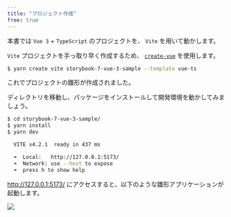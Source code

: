 ```yaml
---
title: "プロジェクト作成"
free: true
---
```


本書では `Vue 3` + `TypeScript` のプロジェクトを、 `Vite` を用いて動かします。

`Vite` プロジェクトを手っ取り早く作成するため、 [`create-vue`](https://www.npmjs.com/package/create-vite) を使用します。

```bash
$ yarn create vite storybook-7-vue-3-sample --template vue-ts
```

これでプロジェクトの雛形が作成されました。

ディレクトリを移動し、パッケージをインストールして開発環境を動かしてみましょう。

```bash
$ cd storybook-7-vue-3-sample/
$ yarn install
$ yarn dev

  VITE v4.2.1  ready in 437 ms

  ➜  Local:   http://127.0.0.1:5173/
  ➜  Network: use --host to expose
  ➜  press h to show help
```

http://127.0.0.1:5173/ にアクセスすると、以下のような雛形アプリケーションが起動します。

![](https://storage.googleapis.com/zenn-user-upload/6ffeab321c8e-20221224.png)
